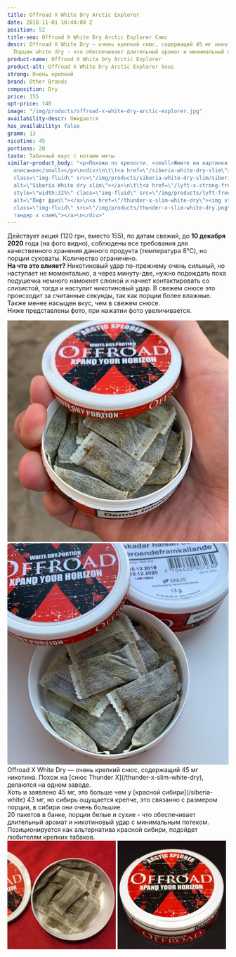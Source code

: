 ```yaml
---
title: Offroad X White Dry Arctic Explorer
date: 2018-11-01 10:44:00 Z
position: 52
title-seo: Offroad X White Dry Arctic Explorer Снюс
descr: Offroad X White Dry — очень крепкий снюс, содержащий 45 мг никотина. 20 порций.
  Порции white dry - что обеспечивает длительный аромат и минимальный потек слюны.
product-name: Offroad X White Dry Arctic Explorer
product-alt: Offroad X White Dry Arctic Explorer Snus
strong: Очень крепкий
brand: Other Brands
composition: Dry
price: 155
opt-price: 140
image: "/img/products/offroad-x-white-dry-arctic-explorer.jpg"
availability-descr: Ожидается
has_availability: false
gramm: 13
nicotine: 45
portions: 20
taste: Табачный вкус с нотами мяты
similar-product_body: "<p>Похожи по крепости. <small>Жмите на картинки и читайте полное
  описание</small></p>\n<div>\n\t\t<a href=\"/siberia-white-dry-slim\"><img style=\"width:32%\"
  class=\"img-fluid\" src=\"/img/products/siberia-white-dry-slim/siberia-open-and-cryo.jpg\"
  alt=\"Siberia White dry slim\"></a>\n\t\t<a href=\"/lyft-x-strong-freeze-slim-white\"><img
  style=\"width:32%\" class=\"img-fluid\" src=\"/img/products/lyft-freeze/lyft-freeze-open.jpg\"
  alt=\"Лифт фриз\"></a>\n<a href=\"/thunder-x-slim-white-dry\"><img style=\"width:32%\"
  class=\"img-fluid\" src=\"/img/products/thunder-x-slim-white-dry.png\" alt=\"Снюс
  тандер х слим\"></a>\n</div>"
---
```


Действует акция (120 грн, вместо 155), по датам свежий, до **10 декабря 2020** года (на фото видно), соблюдены все требования для качественного хранения данного продукта (температура 8℃), но порции суховаты. Количество ограничено.<br>
**На что это влияет?** Никотиновый удар по-прежнему очень сильный, но наступает не моментально, а через минуту-две, нужно подождать пока подушечка немного намокнет слюной и начнет контактировать со слизистой, тогда и наступит никотиновый удар. В свежем снюсе это происходит за считанные секунды, так как порции более влажные.<br>
Также менее насыщен вкус, чем в свежем снюсе.<br>
Ниже представлены фото, при нажатии фото увеличивается.
<div class="popup-gallery d-flex mb-1">
	<a class="mr-2" href="/img/products/offroad-x-white-dry/offroad-snus-sale-open.jpg" title="Суховатые порции"><img class="img-fluid" src="/img/products/offroad-x-white-dry/offroad-snus-sale-open.jpg" alt="Offroad x white dry open snus dry"></a>
	<a href="/img/products/offroad-x-white-dry/offroad-snus-sale-date.jpg" title="Срок годности (дата)"><img class="img-fluid" src="/img/products/offroad-x-white-dry/offroad-snus-sale-date.jpg" alt="Снюс оффроад х срок годности"></a>
</div>
Offroad X White Dry — очень крепкий снюс, содержащий 45 мг никотина. Похож на [снюс Thunder X](/thunder-x-slim-white-dry), делаются на одном заводе.<br>
Хоть и заявлено 45 мг, это больше чем у [красной сибири](/siberia-white) 43 мг, но сибирь ощущается крепче, это связанно с размером порции, в сибири они очень большие.<br>
20 пакетов в банке, порции белые и сухие - что обеспечивает длительный аромат и никотиновый удар с минимальным потеком.<br>
Позиционируется как альтернатива красной сибири, подойдет любителям крепких табаков.
<div class="mb-3">
<img class="img-fluid" style="width:49%" src="/img/products/offroad-x-white-dry/snus-offroad-x-white-dry.jpg" alt="Снюс Offroad X White Dry Arctic Explorer">
<img class="img-fluid" style="width:49%" src="/img/products/offroad-x-white-dry/snus-Offroad-X-White-Dry-Arctic-Explorer.jpg" alt="Snus Offroad X White Dry Arctic Explorer">
</div>